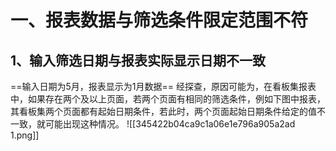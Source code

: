# 一、报表数据与筛选条件限定范围不符
## 1、输入筛选日期与报表实际显示日期不一致
==输入日期为5月，报表显示为1月数据==
经探查，原因可能为，在看板集报表中，如果存在两个及以上页面，若两个页面有相同的筛选条件，例如下图中报表，其看板集两个页面都有起始日期条件，若此时，两个页面起始日期条件给定的值不一致，就可能出现这种情况。
![[345422b04ca9c1a06e1e796a905a2ad 1.png]]